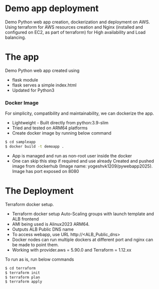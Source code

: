 # Demo app deployment

Demo Python web app creation, dockerization and deployment on AWS. Using terraform for AWS resources creation and Nginx (installed and configured on EC2, as part of terraform) for High availability and  Load balancing.


#  The app

Demo Python web app created using

  - flask module
  - flask serves a simple index.html
  - Updated for Python3

### Docker Image
For simplicity, compatibility and maintainability, we can dockerize the app.

 - Lightweight - Built directly from python:3.9-slim 
 - Tried and tested on ARM64 platforms
  - Create docker image by running below command
```sh
$ cd sampleapp
$ docker build -t demoapp .
```
  - App is managed and run  as non-root user inside the docker
  - One can skip this step if required and use already Created and pushed image from dockerhub (Image name: yogeshvk1209/pywebapp2025). Image has port exposed on 8080

#  The Deployment

Terraform docker setup.
  - Terraform docker setup Auto-Scaling groups with launch template and ALB frontend
  - AMI being used is Alinux2023 ARM64.
  - Outputs ALB Public DNS name
  - To access webapp, use URL http://<ALB_Public_dns>
  - Docker nodes can run multiple dockers at different port and nginx can be made to point them.
  - Working with provider.aws = 5.90.0 and Terraform = 1.12.xx

To run as is, run below commands

```sh
$ cd terraform
$ terraform init
$ terraform plan
$ terraform apply
```
